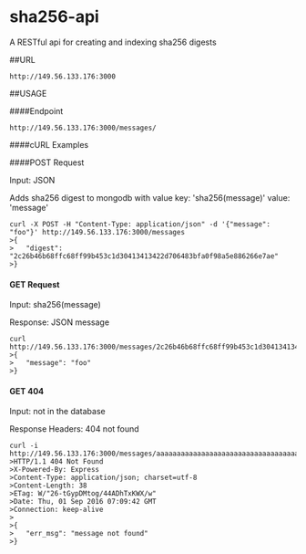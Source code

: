# sha256-api
A RESTful api for creating and indexing sha256 digests

##URL

``http://149.56.133.176:3000``

##USAGE

####Endpoint

``http://149.56.133.176:3000/messages/``

####cURL Examples

####POST Request

Input: JSON

Adds sha256 digest to mongodb with value key: 'sha256(message)' value: 'message'

```
curl -X POST -H "Content-Type: application/json" -d '{"message": "foo"}' http://149.56.133.176:3000/messages
>{
>   "digest": "2c26b46b68ffc68ff99b453c1d30413413422d706483bfa0f98a5e886266e7ae"
>}
```

#### GET Request

Input: sha256(message)

Response: JSON message

```
curl http://149.56.133.176:3000/messages/2c26b46b68ffc68ff99b453c1d30413413422d706483bfa0f98a5e886266e7ae
>{
>   "message": "foo"
>}
```

#### GET 404

Input: not in the database

Response Headers: 404 not found

```
curl -i http://149.56.133.176:3000/messages/aaaaaaaaaaaaaaaaaaaaaaaaaaaaaaaaaaaaaaaaaaaaaaaaaaaaaaaaaaaaaaaa
>HTTP/1.1 404 Not Found
>X-Powered-By: Express
>Content-Type: application/json; charset=utf-8
>Content-Length: 38
>ETag: W/"26-tGypDMtog/44ADhTxKWX/w"
>Date: Thu, 01 Sep 2016 07:09:42 GMT
>Connection: keep-alive
>
>{
>   "err_msg": "message not found"
>}
```

